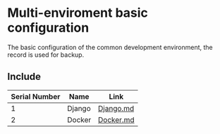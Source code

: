 # Multi-enviroment basic configuration

The basic configuration of the common development environment, the record is used for backup.

## Include

|Serial Number|Name|Link|
|-|-|-|
|1|Django|[Django.md](https://github.com/FOCUSEON/basic-enviroment-configuration/blob/master/Django.md)|
|2|Docker|[Docker.md](https://github.com/FOCUSEON/basic-enviroment-configuration/blob/master/Docker.md)|
